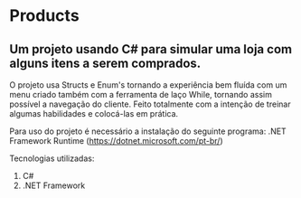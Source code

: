 # Products

## Um projeto usando C# para simular uma loja com alguns itens a serem comprados.

O projeto usa Structs e Enum's tornando a experiência bem fluída com um menu criado também com a ferramenta de laço While, tornando assim possível a navegação do cliente.
Feito totalmente com a intenção de treinar algumas habilidades e colocá-las em prática.

Para uso do projeto é necessário a instalação do seguinte programa:
.NET Framework Runtime (https://dotnet.microsoft.com/pt-br/)

Tecnologias utilizadas:
1. C#
2. .NET Framework

